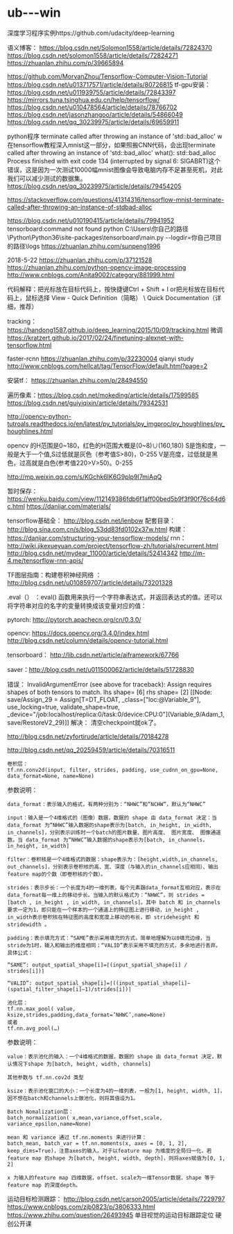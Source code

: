 # ub---win

深度学习程序实例https://github.com/udacity/deep-learning

语义博客：
https://blog.csdn.net/Solomon1558/article/details/72824370
https://blog.csdn.net/solomon1558/article/details/72824271
https://zhuanlan.zhihu.com/p/39665894


https://github.com/MorvanZhou/Tensorflow-Computer-Vision-Tutorial
https://blog.csdn.net/u013717571/article/details/80726815
tf-gpu安装： https://blog.csdn.net/u011939755/article/details/72843397
            https://mirrors.tuna.tsinghua.edu.cn/help/tensorflow/
            https://blog.csdn.net/u010478564/article/details/78766702
	    https://blog.csdn.net/jasonzhangoo/article/details/54866049
	    https://blog.csdn.net/qq_30239975/article/details/69659911


python程序 terminate called after throwing an instance of 'std::bad_alloc' w
在tensorflow教程深入mnist这一部分，如果照搬CNN代码，会出现terminate called after throwing an instance of 'std::bad_alloc'   what():  std::bad_alloc  Process finished with exit code 134 (interrupted by signal 6: SIGABRT)这个错误，这是因为一次测试10000幅mnist图像会导致电脑内存不足甚至死机，对此我们可以减少测试的数据集。
https://blog.csdn.net/qq_30239975/article/details/79454205

https://stackoverflow.com/questions/41314316/tensorflow-mnist-terminate-called-after-throwing-an-instance-of-stdbad-alloc

https://blog.csdn.net/u010190415/article/details/79941952
tensorboard:command not found 
python  C:\Users\你自己的路径\Python\Python36\site-packages\tensorboard\main.py --logdir=你自己项目的路径\logs
https://zhuanlan.zhihu.com/sunpeng1996



2018-5-22  https://zhuanlan.zhihu.com/p/37121528   https://zhuanlan.zhihu.com/python-opencv-image-processing
           http://www.cnblogs.com/Anita9002/category/881999.html


代码解释：把光标放在目标代码上，按快捷键Ctrl + Shift + I  or把光标放在目标代码上，鼠标选择 View - Quick Definition（简略） \ Quick Documentation（详细，推荐）


tracking： https://handong1587.github.io/deep_learning/2015/10/09/tracking.html
微调 https://kratzert.github.io/2017/02/24/finetuning-alexnet-with-tensorflow.html

faster-rcnn https://zhuanlan.zhihu.com/p/32230004
qianyi study http://www.cnblogs.com/hellcat/tag/TensorFlow/default.html?page=2

安装tf： https://zhuanlan.zhihu.com/p/28494550

遍历像素：https://blog.csdn.net/mokeding/article/details/17599585
        https://blog.csdn.net/guiyiqixin/article/details/79342531

http://opencv-python-tutroals.readthedocs.io/en/latest/py_tutorials/py_imgproc/py_houghlines/py_houghlines.html


opencv 的H范围是0~180，红色的H范围大概是(0~8)∪(160,180) 
S是饱和度，一般是大于一个值,S过低就是灰色（参考值S>80)，0-255
V是亮度，过低就是黑色，过高就是白色(参考值220>V>50)。0-255




http://mp.weixin.qq.com/s/KGchk6IK6G9plp9I7miAqQ

暂时保存： https://wenku.baidu.com/view/112149386fdb6f1aff00bed5b9f3f90f76c64d6c.html
	https://danijar.com/materials/


tensorflow基础全： http://blog.csdn.net/lenbow
        配套目录： http://blog.sina.com.cn/s/blog_53dd83fd0102x37w.html
	构建： https://danijar.com/structuring-your-tensorflow-models/
rnn： http://wiki.jikexueyuan.com/project/tensorflow-zh/tutorials/recurrent.html
     http://blog.csdn.net/mydear_11000/article/details/52414342
     http://m-4.me/tensorflow-rnn-apis/
 
 TF图层指南：构建卷积神经网络 ： http://blog.csdn.net/u010859707/article/details/73201328

.eval（） ：eval() 函数用来执行一个字符串表达式，并返回表达式的值。还可以将字符串对应的名字的变量转换成该变量对应的值：

pytorch: http://pytorch.apachecn.org/cn/0.3.0/

opencv: https://docs.opencv.org/3.4.0/index.html    http://blog.csdn.net/column/details/opencv-tutorial.html

tensorboard： http://lib.csdn.net/article/aiframework/67766

saver：http://blog.csdn.net/u011500062/article/details/51728830

错误：
InvalidArgumentError (see above for traceback): Assign requires shapes of both tensors to match. lhs shape= [6] rhs shape= [2]
	 [[Node: save/Assign_29 = Assign[T=DT_FLOAT, _class=["loc:@Variable_9"], use_locking=true, validate_shape=true, _device="/job:localhost/replica:0/task:0/device:CPU:0"](Variable_9/Adam_1, save/RestoreV2_29)]]
解决： 清空checkpoint就ok了。


http://blog.csdn.net/zyfortirude/article/details/70184278

http://blog.csdn.net/qq_20259459/article/details/70316511



    卷积层：
    tf.nn.conv2d(input, filter, strides, padding, use_cudnn_on_gpu=None, data_format=None, name=None)

参数说明：

    data_format：表示输入的格式，有两种分别为：“NHWC”和“NCHW”，默认为“NHWC”

    input：输入是一个4维格式的（图像）数据，数据的 shape 由 data_format 决定：当 data_format 为“NHWC”输入数据的shape表示为[batch, in_height, in_width, in_channels]，分别表示训练时一个batch的图片数量、图片高度、 图片宽度、 图像通道数。当 data_format 为“NHWC”输入数据的shape表示为[batch, in_channels， in_height, in_width]

    filter：卷积核是一个4维格式的数据：shape表示为：[height,width,in_channels, out_channels]，分别表示卷积核的高、宽、深度（与输入的in_channels应相同）、输出 feature map的个数（即卷积核的个数）。

    strides：表示步长：一个长度为4的一维列表，每个元素跟data_format互相对应，表示在data_format每一维上的移动步长。当输入的默认格式为：“NHWC”，则 strides = [batch , in_height , in_width, in_channels]。其中 batch 和 in_channels 要求一定为1，即只能在一个样本的一个通道上的特征图上进行移动，in_height , in_width表示卷积核在特征图的高度和宽度上移动的布长，即 strideheight 和 stridewidth 。

    padding：表示填充方式：“SAME”表示采用填充的方式，简单地理解为以0填充边缘，当stride为1时，输入和输出的维度相同；“VALID”表示采用不填充的方式，多余地进行丢弃。具体公式：

    “SAME”: output_spatial_shape[i]=⌈(input_spatial_shape[i] / strides[i])⌉

    “VALID”: output_spatial_shape[i]=⌈((input_spatial_shape[i]−(spatial_filter_shape[i]−1)/strides[i])⌉

    池化层：
    tf.nn.max_pool( value, ksize,strides,padding,data_format=’NHWC’,name=None)
    或者
    tf.nn.avg_pool(…)

参数说明：

    value：表示池化的输入：一个4维格式的数据，数据的 shape 由 data_format 决定，默认情况下shape 为[batch, height, width, channels]

    其他参数与 tf.nn.cov2d 类型

    ksize：表示池化窗口的大小：一个长度为4的一维列表，一般为[1, height, width, 1]，因不想在batch和channels上做池化，则将其值设为1。

    Batch Nomalization层：
    batch_normalization( x,mean,variance,offset,scale, variance_epsilon,name=None)

    mean 和 variance 通过 tf.nn.moments 来进行计算：
    batch_mean, batch_var = tf.nn.moments(x, axes = [0, 1, 2], keep_dims=True)，注意axes的输入。对于以feature map 为维度的全局归一化，若feature map 的shape 为[batch, height, width, depth]，则将axes赋值为[0, 1, 2]

    x 为输入的feature map 四维数据，offset、scale为一维Tensor数据，shape 等于 feature map 的深度depth。
    
    
运动目标检测跟踪： http://blog.csdn.net/carson2005/article/details/7229797
               https://www.cnblogs.com/zjb0823/p/3806333.html
	       https://www.zhihu.com/question/26493945
 单目视觉的运动目标跟踪定位 硬创公开课
